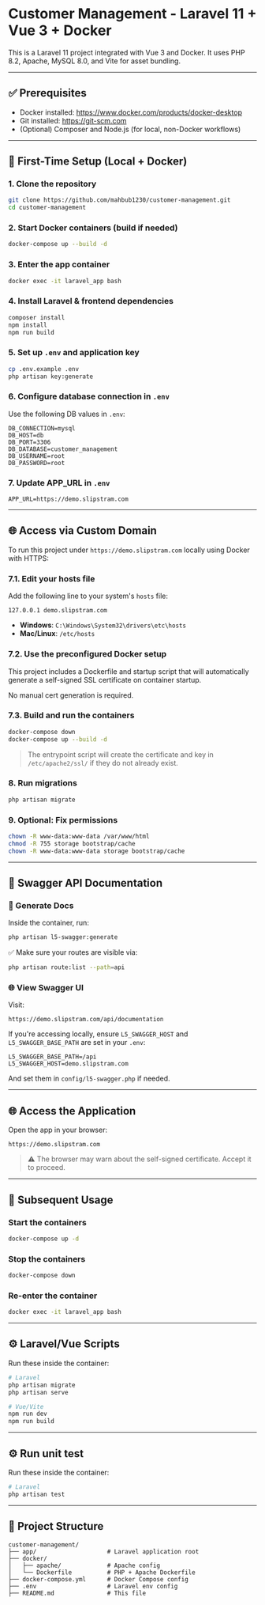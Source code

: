 
# Customer Management - Laravel 11 + Vue 3 + Docker

This is a Laravel 11 project integrated with Vue 3 and Docker. It uses PHP 8.2, Apache, MySQL 8.0, and Vite for asset bundling.

---

## ✅ Prerequisites

- Docker installed: https://www.docker.com/products/docker-desktop
- Git installed: https://git-scm.com
- (Optional) Composer and Node.js (for local, non-Docker workflows)

---

## 🚀 First-Time Setup (Local + Docker)

### 1. Clone the repository

```bash
git clone https://github.com/mahbub1230/customer-management.git
cd customer-management
```

### 2. Start Docker containers (build if needed)

```bash
docker-compose up --build -d
```

### 3. Enter the app container

```bash
docker exec -it laravel_app bash
```

### 4. Install Laravel & frontend dependencies

```bash
composer install
npm install
npm run build
```

### 5. Set up `.env` and application key

```bash
cp .env.example .env
php artisan key:generate
```

### 6. Configure database connection in `.env`

Use the following DB values in `.env`:

```
DB_CONNECTION=mysql
DB_HOST=db
DB_PORT=3306
DB_DATABASE=customer_management
DB_USERNAME=root
DB_PASSWORD=root
```

### 7. Update APP_URL in `.env`

```
APP_URL=https://demo.slipstram.com
```

---

## 🌐 Access via Custom Domain

To run this project under `https://demo.slipstram.com` locally using Docker with HTTPS:

### 7.1. Edit your hosts file

Add the following line to your system's `hosts` file:

```
127.0.0.1 demo.slipstram.com
```

- **Windows**: `C:\Windows\System32\drivers\etc\hosts`
- **Mac/Linux**: `/etc/hosts`

### 7.2. Use the preconfigured Docker setup

This project includes a Dockerfile and startup script that will automatically generate a self-signed SSL certificate on container startup.

No manual cert generation is required.

### 7.3. Build and run the containers

```bash
docker-compose down
docker-compose up --build -d
```

> The entrypoint script will create the certificate and key in `/etc/apache2/ssl/` if they do not already exist.

### 8. Run migrations

```bash
php artisan migrate
```

### 9. Optional: Fix permissions

```bash
chown -R www-data:www-data /var/www/html
chmod -R 755 storage bootstrap/cache
chown -R www-data:www-data storage bootstrap/cache
```

---

## 📄 Swagger API Documentation

### 🔄 Generate Docs

Inside the container, run:

```bash
php artisan l5-swagger:generate
```

✅ Make sure your routes are visible via:

```bash
php artisan route:list --path=api
```

### 🌐 View Swagger UI

Visit:

```
https://demo.slipstram.com/api/documentation
```

If you're accessing locally, ensure `L5_SWAGGER_HOST` and `L5_SWAGGER_BASE_PATH` are set in your `.env`:

```env
L5_SWAGGER_BASE_PATH=/api
L5_SWAGGER_HOST=demo.slipstram.com
```

And set them in `config/l5-swagger.php` if needed.

---

## 🌐 Access the Application

Open the app in your browser:

```
https://demo.slipstram.com
```

> ⚠️ The browser may warn about the self-signed certificate. Accept it to proceed.

---

## 🔁 Subsequent Usage

### Start the containers

```bash
docker-compose up -d
```

### Stop the containers

```bash
docker-compose down
```

### Re-enter the container

```bash
docker exec -it laravel_app bash
```

---

## ⚙️ Laravel/Vue Scripts

Run these inside the container:

```bash
# Laravel
php artisan migrate
php artisan serve

# Vue/Vite
npm run dev
npm run build
```

---

## ⚙️ Run unit test

Run these inside the container:

```bash
# Laravel
php artisan test
```

---

## 📂 Project Structure

```
customer-management/
├── app/                    # Laravel application root
├── docker/
│   ├── apache/             # Apache config
│   └── Dockerfile          # PHP + Apache Dockerfile
├── docker-compose.yml      # Docker Compose config
├── .env                    # Laravel env config
├── README.md               # This file
```
